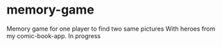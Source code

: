 # memory-game
Memory game for one player to find two same pictures
With heroes from my comic-book-app. 
In progress
